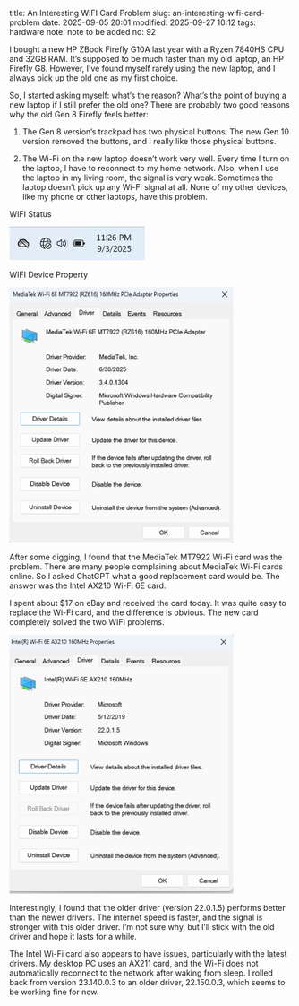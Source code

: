 title: An Interesting WIFI Card Problem
slug: an-interesting-wifi-card-problem
date: 2025-09-05 20:01
modified: 2025-09-27 10:12
tags: hardware
note: note to be added
no: 92

I bought a new HP ZBook Firefly G10A last year with a Ryzen 7840HS CPU and 32GB RAM. It’s supposed to be much faster than my old 
laptop, an HP Firefly G8. However, I’ve found myself rarely using the new laptop, and I always pick up the old one as my first 
choice.

So, I started asking myself: what’s the reason? What’s the point of buying a new laptop if I still prefer the old one? There are 
probably two good reasons why the old Gen 8 Firefly feels better:

1. The Gen 8 version’s trackpad has two physical buttons. The new Gen 10 version removed the buttons, and I really like those 
physical buttons.

2. The Wi-Fi on the new laptop doesn’t work very well. Every time I turn on the laptop, I have to reconnect to my home network. 
Also, when I use the laptop in my living room, the signal is very weak. Sometimes the laptop doesn’t pick up any Wi-Fi signal at 
all. None of my other devices, like my phone or other laptops, have this problem. 

WIFI Status

<div style="max-width:400px">
  <img class="img-fluid pb-3" src="/images/WIFI1.PNG" alt="WIFI1"> 
</div>

WIFI Device Property 

<div style="max-width:400px">
  <img class="img-fluid pb-3" src="/images/WIFI2.PNG" alt="WIFI2"> 
</div>

After some digging, I found that the MediaTek MT7922 Wi-Fi card was the problem. There are many people complaining about MediaTek 
Wi-Fi cards online. So I asked ChatGPT what a good replacement card would be. The answer was the Intel AX210 Wi-Fi 6E card.

I spent about $17 on eBay and received the card today. It was quite easy to replace the Wi-Fi card, and the difference is 
obvious. The new card completely solved the two WIFI problems.

<div style="max-width:400px">
  <img class="img-fluid pb-3" src="/images/WIFI3.PNG" alt="WIFI2"> 
</div>

Interestingly, I found that the older driver (version 22.0.1.5) performs better than the newer drivers. The internet speed is 
faster, and the signal is stronger with this older driver. I’m not sure why, but I’ll stick with the old driver and hope it lasts 
for a while. 

The Intel Wi-Fi card also appears to have issues, particularly with the latest drivers. My desktop PC uses an AX211 card, 
and the Wi-Fi does not automatically reconnect to the network after waking from sleep. I rolled back from version 23.140.0.3 
to an older driver, 22.150.0.3, which seems to be working fine for now.

